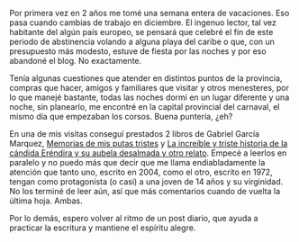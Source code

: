 <html><body><p>Por primera vez en 2 años me tomé una semana entera de vacaciones. Eso pasa cuando cambias de trabajo en diciembre. El ingenuo lector, tal vez habitante del algún país europeo, se pensará que celebré el fin de este periodo de abstinencia volando a alguna playa del caribe o que, con un presupuesto más modesto, estuve de fiesta por las noches y por eso abandoné el blog. No exactamente.



Tenía algunas cuestiones que atender en distintos puntos de la provincia, compras que hacer, amigos y familiares que visitar y otros menesteres, por lo que manejé bastante, todas las noches dormí en un lugar diferente y una noche, sin planearlo, me encontré en la capital provincial del carnaval, el mismo día que empezaban los corsos. Buena puntería, ¿eh?



En una de mis visitas conseguí prestados 2 libros de Gabriel García Marquez, <a href="http://es.wikipedia.org/wiki/Memoria_de_mis_putas_tristes" target="_blank">Memorias de mis putas tristes</a> y <a href="http://es.wikipedia.org/wiki/La_incre%C3%ADble_y_triste_historia_de_la_c%C3%A1ndida_Er%C3%A9ndira_y_de_su_abuela_desalmada" target="_blank">La increíble y triste historia de la cándida Eréndira y su aubela desalmada y otro relato</a>. Empecé a leerlos en paralelo y no puedo más que decir que me llama endiabladamente la atención que tanto uno, escrito en 2004, como el otro, escrito en 1972, tengan como protagonista (o casi) a una joven de 14 años y su virginidad. No los terminé de leer aún, así que más comentarios cuando de vuelta la última hoja. Ambas.



Por lo demás, espero volver al ritmo de un post diario, que ayuda a practicar la escritura y mantiene el espíritu alegre.</p></body></html>